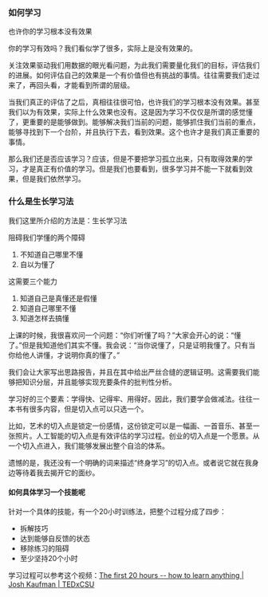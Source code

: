 ### 如何学习

也许你的学习根本没有效果

你的学习有效吗？我们看似学了很多，实际上是没有效果的。

关注效果驱动我们用数据的眼光看问题，为此我们需要量化我们的目标，评估我们的进展。如何评估自己的效果是一个有价值但也有挑战的事情。往往需要我们走过来了，再回头看，才能看到所谓的层级。

当我们真正的评估了之后，真相往往很可怕，也许我们的学习根本没有效果。甚至我们以为有效果，实际上什么效果也没有。这是因为学习不仅仅是所谓的感觉懂了，更重要的是能够做到。能够解决我们当前的问题，能够抓住我们当前的重点，能够寻找到下一个台阶，并且执行下去，看到效果。这个也许才是我们真正重要的事情。

那么我们还是否应该学习？应该，但是不要把学习孤立出来，只有取得效果的学习，才是真正有价值的学习。但是我们也要看到，很多学习并不能一下就看到效果，但是我们依然学习。

### 什么是生长学习法

我们这里所介绍的方法是：生长学习法

阻碍我们学懂的两个障碍
1. 不知道自己哪里不懂
2. 自以为懂了

这需要三个能力
1. 知道自己是真懂还是假懂
2. 知道自己哪里不懂
3. 知道怎样去搞懂

上课的时候，我很喜欢问一个问题：“你们听懂了吗？”大家会开心的说：“懂了。”但是我知道他们其实不懂。我会说：“当你说懂了，只是证明我懂了。只有当你给他人讲懂，才说明你真的懂了。”

我们会让大家写出思路报告，并且在其中给出严丝合缝的逻辑证明。这需要我们能够把知识分层，并且能够实现充要条件的批判性分析。

学习好的三个要素：学得快、记得牢、用得好。因此，我们要学会做减法。往往一本书有很多内容，但是切入点可以只选一个。

比如，艺术的切入点是锁定一份感情，这份锁定可以是一幅画、一首音乐、甚至一张照片。人工智能的切入点是有效评估的学习过程。创业的切入点是一个愿景。从一个切入点进入，我们能够发展出整个自洽的体系。

遗憾的是，我还没有一个明确的词来描述“终身学习”的切入点。或者说它就在我身边等待着我去揭开它的面纱。


#### 如何具体学习一个技能呢

针对一个具体的技能，有一个20小时训练法，把整个过程分成了四步：

- 拆解技巧
- 达到能够自反馈的状态
- 移除练习的阻碍
- 至少坚持20个小时

学习过程可以参考这个视频：[The first 20 hours -- how to learn anything | Josh Kaufman | TEDxCSU
](https://www.youtube.com/watch?v=5MgBikgcWnY)
